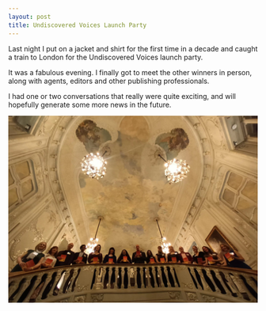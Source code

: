 ```yaml
---
layout: post
title: Undiscovered Voices Launch Party
---
```


Last night I put on a jacket and shirt for the first time in a decade and caught a train to London for the Undiscovered Voices launch party.

It was a fabulous evening. I finally got to meet the other winners in person, along with agents, editors and other publishing professionals.

I had one or two conversations that really were quite exciting, and will hopefully generate some more news in the future.

![Undiscovered voices winners at the Savile Club](/assets/images/undiscovered_voices.jpeg)

